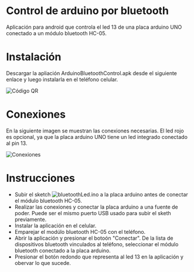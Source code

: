 # Control de arduino por bluetooth
Aplicación para android  que controla el led 13 de una placa arduino UNO conectado a un módulo bluetooth HC-05.

# Instalación
Descargar la apliación ArduinoBluetoothControl.apk desde el siguiente enlace y luego instalarla en el teléfono celular.

![Código QR](https://github.com/cochayuyo/bluetoothLed/blob/master/qr_img.png)

# Conexiones
En la siguiente imagen se muestran las conexiones necesarias. El led rojo es opcional, ya que la placa arduino UNO tiene un led integrado conectado al pin 13.

![Conexiones](https://github.com/cochayuyo/bluetoothLed/blob/master/arduino-bluetooth.png)

# Instrucciones
- Subir el sketch ![bluetoothLed.ino](https://github.com/cochayuyo/bluetoothLed/blob/master/bluetoothLed.ino) a la placa arduino antes de conectar el módulo bluetooth HC-05.
- Realizar las conexiones y conectar la placa arduino a una fuente de poder. Puede ser el mismo puerto USB usado para subir el sketh previamente.
- Instalar la aplicación en el celular.
- Emparejar el modúlo bluetooth HC-05 con el teléfono.
- Abrir la aplicación y presionar el botoón "Conectar". De la lista de dispositivos bluetooth vinculados al teléfono, seleccionar el módulo bluetooth conectado a la placa arduino.
- Presionar el botón redondo que representa al led 13 en la aplicación y obervar lo que sucede.
